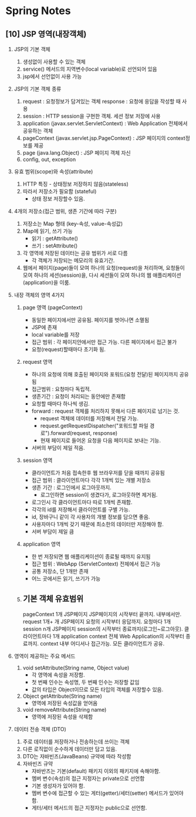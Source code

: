 Spring Notes
===============================
[10] JSP 영역(내장객체)
---
1. JSP의 기본 객체 
    1) 생성없이 사용할 수 있는 객체 
    2) service() 메서드의 지역변수(local variable)로 선언되어 있음
    3) jsp에서 선언없이 사용 가능 

2. JSP의 기본 객체 종류 
    1) request : 요청정보가 담겨있는 객체 
       response : 요청에 응답을 작성할 때 사용 
    2) session : HTTP session을 구현한 객체. 세션 정보 저장에 사용 
    3) application (javax.servlet.ServletContext) 
        : Web Application 전체에서 공유하는 객체 
    4) pageContext (javax.servlet.jsp.PageContext)
        : JSP 페이지의 context정보를 제공         
    5) page (java.lang.Object) 
        : JSP 페이지 객체 자신        
    6) config, out, exception 

 3. 유효 범위(scope)와 속성(attribute)   
    1) HTTP 특징 - 상태정보 저장하지 않음(stateless)
    2) 따라서 저장소가 필요함 (stateful)
        - 상태 정보 저장할수 있음.

4. 4개의 저장소(접근 범위, 생존 기간에 따라 구분)   
    1) 저장소는 Map 형태 (key-속성, value-속성값)
    2) Map에 읽기, 쓰기 가능 
        - 읽기 : getAttribute()
        - 쓰기 : setAttribute()      
    3) 각 영역에 저장된 데이터는 공유 범위가 서로 다름
        - 각 객체가 저장되는 메모리의 유효기간. 
    4) 웹에서 페이지(page)들이 모여 하나의 요청(request)을 처리하며,
       요청들이 모여 하나의 세션(session)을, 다시 세션들이 모여
       하나의 웹 애플리케이션(application)을 이룸.    

5. 내장 객체의 영역 4가지
    1) page 영역 (pageContext)
        - 동일한 페이지에서만 공유됨. 페이지를 벗어나면 소멸됨 
        - JSP에 존재 
        - local variable를 저장 
        - 접근 범위 : 각 페이지안에서만 접근 가능.
                      다른 페이지에서 접근 불가 
        - 요청(request)할때마다 초기화 됨.              
    2) request 영역 
        - 하나의 요청에 의해 호출된 페이지와 포워드(요청 전달)된 페이지까지 공유됨
        - 접근범위 : 요청마다 독립적.
        - 생존기간 : 요청이 처리되는 동안에만 존재함
        - 요청할 때마다 하나씩 생김.
        - forward : request 객체를 처리하지 못해서 다른 페이지로 넘기는 것.
            - request 객체에 데이터를 저장해서 전달 가능.
            - request.getRequestDispatcher("포워드할 파일 경로").forward(request, response)
            - 현재 페이지로 들어온 요청을 다음 페이지로 보내는 기능.
        - 서버의 부담이 제일 적음.    
    3) session 영역
        - 클라이언트가 처음 접속한후 웹 브라우저를 닫을 때까지 공유됨 
        - 접근 범위 : 클라이언트마다 각각 1개씩 있는 개별 저장소 
        - 생존 기간 : 로그인에서 로그아웃까지.
            - 로그인하면 session이 생겼다가, 로그아웃하면 제거됨.
        - 로그인시 각 클라이언트마다 따로 1개씩 존재함.
        - 각각의 id를 저장해서 클라이언트를 구별 가능.
        - id, 장바구니 같이 각 사용자의 개별 정보를 담으면 좋음.
        - 사용자마다 1개씩 갖기 때문에 최소한의 데이터만 저장해야 함.
        - 서버 부담이 제일 큼
    4) application 영역 
        - 한 번 저장되면 웹 애플리케이션이 종료될 때까지 유지됨  
        - 접근 범위 : WebApp (ServletContext) 전체에서 접근 가능 
        - 공통 저장소, 단 1개만 존재 
        - 어느 곳에서든 읽기, 쓰기가 가능        

    5) 
        기본 객체           유효범위               
        --------------------------------------------------------------------------------------------------
        pageContext        1개 JSP페이지        JSP페이지의 시작부터 끝까지. 내부에서만.
        request            1개+ 개 JSP페이지    요청의 시작부터 응답까지. 요청마다 1개
        session            n개 JSP페이지        session의 시작부터 종료까지(로그인~로그아웃). 클라이언트마다 1개
        application        context 전체         Web Application의 시작부터 종료까지. context 내부 어디서나 접근가능.
                                                모든 클라이언트가 공유. 

6. 영역이 제공하는 주요 메서드 
    1) void setAttribute(String name, Object value)
        - 각 영역에 속성을 저장함.  
        - 첫 번째 인수는 속성명, 두 번째 인수는 저장할 값임
        - 값의 타입은 Object이므로 모든 타입의 객체를 저장할수 있음.
    2) Object getAttribute(String name)
        - 영역에 저장된 속성값을 얻어옴 
    3) void removeAttribute(String name)
        - 영역에 저장된 속성을 삭제함 

7. 데이터 전송 객체 (DTO) 
    1) 주로 데이터를 저장하거나 전송하는데 쓰이는 객체 
    2) 다른 로직없이 순수하게 데이터만 담고 있음.
    3) DTO는 자바빈즈(JavaBeans) 규약에 따라 작성함 
    4) 자바빈즈 규약 
        - 자바반즈는 기본(default) 패키지 이외의 패키지에 속해야함.
        - 멤버 변수(속성)의 접근 지정자는 private으로 선언함
        - 기본 생성자가 있어야 함.
        - 멤버 변수에 접근할 수 있는 게터(getter)/세터(setter) 메서드가 있어야 함.
        - 게터/세터 메서드의 접근 지정자는 public으로 선언함.       